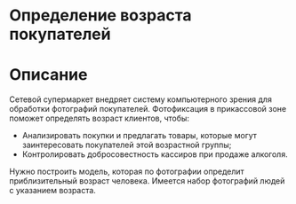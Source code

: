 # Определение возраста покупателей

# Описание
Сетевой супермаркет внедряет систему компьютерного зрения для обработки фотографий покупателей. Фотофиксация в прикассовой зоне поможет определять возраст клиентов, чтобы:
- Анализировать покупки и предлагать товары, которые могут заинтересовать покупателей этой возрастной группы;
- Контролировать добросовестность кассиров при продаже алкоголя.

Нужно построить модель, которая по фотографии определит приблизительный возраст человека. Имеется набор фотографий людей с указанием возраста.
